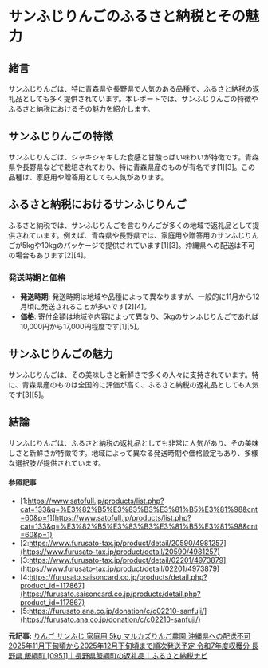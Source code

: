 # サンふじりんごのふるさと納税とその魅力

## 緒言

サンふじりんごは、特に青森県や長野県で人気のある品種で、ふるさと納税の返礼品としても多く提供されています。本レポートでは、サンふじりんごの特徴やふるさと納税におけるその魅力を紹介します。

## サンふじりんごの特徴

サンふじりんごは、シャキシャキした食感と甘酸っぱい味わいが特徴です。青森県や長野県などで栽培されており、特に青森県産のものが有名です[1][3]。この品種は、家庭用や贈答用としても人気があります。

## ふるさと納税におけるサンふじりんご

ふるさと納税では、サンふじりんごを含むりんごが多くの地域で返礼品として提供されています。例えば、青森県や長野県では、家庭用や贈答用のサンふじりんごが5kgや10kgのパッケージで提供されています[1][3]。沖縄県への配送は不可の場合もあります[2][4]。

### 発送時期と価格

- **発送時期**: 発送時期は地域や品種によって異なりますが、一般的に11月から12月頃に発送されることが多いです[2][4]。
- **価格**: 寄付金額は地域や内容によって異なり、5kgのサンふじりんごであれば10,000円から17,000円程度です[1][5]。

## サンふじりんごの魅力

サンふじりんごは、その美味しさと新鮮さで多くの人々に支持されています。特に、青森県産のものは全国的に評価が高く、ふるさと納税の返礼品としても人気です[3][5]。

## 結論

サンふじりんごは、ふるさと納税の返礼品としても非常に人気があり、その美味しさと新鮮さが特徴です。地域によって異なる発送時期や価格設定もあり、多様な選択肢が提供されています。

#### 参照記事
- [1:https://www.satofull.jp/products/list.php?cat=133&q=%E3%82%B5%E3%83%B3%E3%81%B5%E3%81%98&cnt=60&p=1](https://www.satofull.jp/products/list.php?cat=133&q=%E3%82%B5%E3%83%B3%E3%81%B5%E3%81%98&cnt=60&p=1)
- [2:https://www.furusato-tax.jp/product/detail/20590/4981257](https://www.furusato-tax.jp/product/detail/20590/4981257)
- [3:https://www.furusato-tax.jp/product/detail/02201/4973879](https://www.furusato-tax.jp/product/detail/02201/4973879)
- [4:https://furusato.saisoncard.co.jp/products/detail.php?product_id=117867](https://furusato.saisoncard.co.jp/products/detail.php?product_id=117867)
- [5:https://furusato.ana.co.jp/donation/c/c02210-sanfuji/](https://furusato.ana.co.jp/donation/c/c02210-sanfuji/)


**元記事:** [
 りんご サンふじ 家庭用 5kg マルカズりんご農園 沖縄県への配送不可 2025年11月下旬頃から2025年12月下旬頃まで順次発送予定 令和7年度収穫分 長野県 飯綱町 [0951]｜長野県飯綱町の返礼品｜ふるさと納税ナビ
 ](https://matome-navi.docomo.ne.jp/furusato/gift-result/detail/4169272)